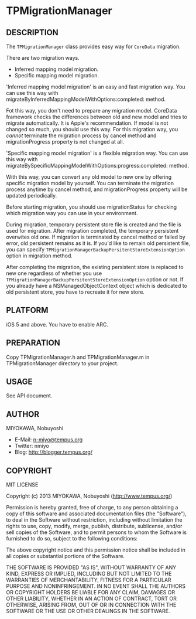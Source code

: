 TPMigrationManager
====================

DESCRIPTION
--------------------

The `TPMigrationManager` class provides easy way for
`CoreData` migration.

There are two migration ways.

- Inferred mapping model migration.
- Specific mapping model migration.

'Inferred mapping model migration' is an easy and fast
migration way.  You can use this way with
migrateByInferredMappingModelWithOptions:completed: method.

Fot this way, you don't need to prepare any migration
model.  CoreData framework checks the differences between
old and new model and tries to migrate automatically.  It
is Apple's recommendation.  If model is not changed so
much, you should use this way.  For this migration way, you
_cannot_ terminate the migration process by cancel method
and migrationProgress property is not changed at all.

'Specific mapping model migration' is a flexible migration
way.  You can use this way with
migrateBySpecificMappingModelWithOptions:progress:completed:
method.

With this way, you can convert any old model to new one by
offering specific migration model by yourself.  You can
terminate the migration process anytime by cancel method,
and migrationProgress property will be updated
periodically.

Before starting migration, you should use migrationStatus
for checking which migration way you can use in your
environment.

During migration, temporary persistent store file is
created and the file is used for migration.  After
migration completed, the temporary persistent overwites old
one.  If migration is terminated by cancel method or failed
by error, old persistent remains as it is.  If you'd like
to remain old persistent file, you can specify
`TPMigrationManagerBackupPersitentStoreExtensionOption`
option in migration method.

After completing the migration, the existing persistent
store is replaced to new one regardless of whether you use
`TPMigrationManagerBackupPersitentStoreExtensionOption`
option or not.  If you already have a
NSManagedObjectContext object which is dedicated to old
persistent store, you have to recreate it for new store.


PLATFORM
--------------------

iOS 5 and above.  You have to enable ARC.


PREPARATION
--------------------

Copy TPMigrationManager.h and TPMigrationManager.m in
TPMigrationManager directory to your project.


USAGE
--------------------

See API document.


AUTHOR
--------------------

MIYOKAWA, Nobuyoshi

* E-Mail: n-miyo@tempus.org
* Twitter: nmiyo
* Blog: http://blogger.tempus.org/


COPYRIGHT
--------------------

MIT LICENSE

Copyright (c) 2013 MIYOKAWA, Nobuyoshi (http://www.tempus.org/)

Permission is hereby granted, free of charge, to any person obtaining a
copy of this software and associated documentation files (the "Software"),
to deal in the Software without restriction, including without limitation
the rights to use, copy, modify, merge, publish, distribute, sublicense,
and/or sell copies of the Software, and to permit persons to whom the
Software is furnished to do so, subject to the following conditions:

The above copyright notice and this permission notice shall be included in
all copies or substantial portions of the Software.

THE SOFTWARE IS PROVIDED "AS IS", WITHOUT WARRANTY OF ANY KIND, EXPRESS OR
IMPLIED, INCLUDING BUT NOT LIMITED TO THE WARRANTIES OF MERCHANTABILITY,
FITNESS FOR A PARTICULAR PURPOSE AND NONINFRINGEMENT. IN NO EVENT SHALL THE
AUTHORS OR COPYRIGHT HOLDERS BE LIABLE FOR ANY CLAIM, DAMAGES OR OTHER
LIABILITY, WHETHER IN AN ACTION OF CONTRACT, TORT OR OTHERWISE, ARISING
FROM, OUT OF OR IN CONNECTION WITH THE SOFTWARE OR THE USE OR OTHER
DEALINGS IN THE SOFTWARE.
